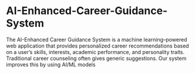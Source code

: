 # AI-Enhanced-Career-Guidance-System
The AI-Enhanced Career Guidance System is a machine learning–powered web application that provides personalized career recommendations based on a user’s skills, interests, academic performance, and personality traits.  Traditional career counseling often gives generic suggestions. Our system improves this by using AI/ML models 
